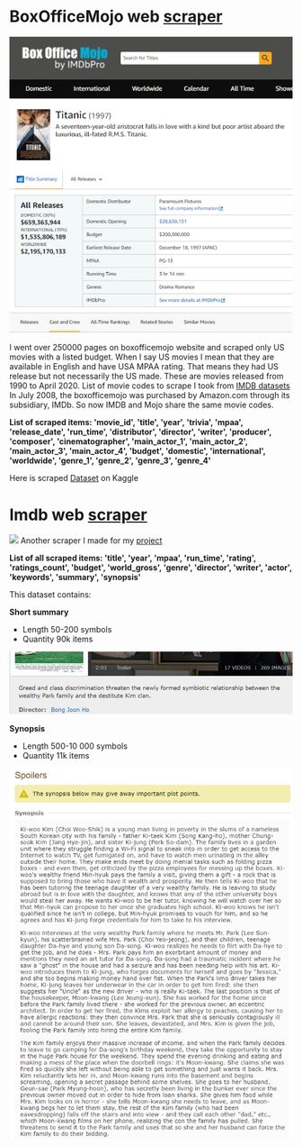 # BoxOfficeMojo web [scraper](/Scrape_BOM.ipynb)
![](2020-11-18.png)

I went over 250000 pages on boxofficemojo website and scraped only US movies with a listed budget. When I say US movies I mean that they are available in English and have USA MPAA rating. That means they had US release but not necessarily the US made. These are movies released from 1990 to April 2020.
List of movie codes to scrape I took from [IMDB datasets](https://datasets.imdbws.com/)
In July 2008, the boxofficemojo was purchased by Amazon.com through its subsidiary, IMDb. So now IMDB and Mojo share the same movie codes.

**List of scraped items: 'movie_id', 'title', 'year', 'trivia', 'mpaa', 'release_date', 'run_time', 'distributor', 'director', 
                       'writer', 'producer', 'composer', 'cinematographer', 'main_actor_1', 'main_actor_2', 'main_actor_3', 
                       'main_actor_4', 'budget', 'domestic', 'international', 'worldwide', 'genre_1', 
                       'genre_2', 'genre_3', 'genre_4'**

Here is scraped [Dataset](https://www.kaggle.com/igorkirko/imdb-summary-trivia) on Kaggle

# Imdb web [scraper](/Scraper_imdb.ipynb)
![](imdb_screen.png)
Another scraper I made for my [project](https://github.com/Maja-Thurup/Classify-movie-genres-from-text-data-using-neural-networks)

**List of all scraped items: 'title', 'year', 'mpaa', 'run_time', 'rating', 'ratings_count', 'budget', 'world_gross', 'genre', 'director', 
                       'writer', 'actor', 'keywords', 'summary', 'synopsis'**
                       
This dataset contains:

**Short summary** 
- Length       50-200 symbols
- Quantity     90k items

![](summary.png)

**Synopsis** 

- Length        500-10 000 symbols
- Quantity      11k items

![](synopsis.png)


                       
                       
        
